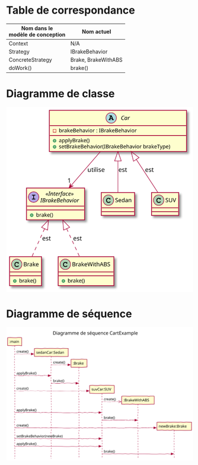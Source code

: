 # Table de correspondance

|Nom dans le <br>modèle de conception | Nom actuel |
|-|-|
|Context| N/A |
|Strategy|IBrakeBehavior |
|ConcreteStrategy| Brake, BrakeWithABS |
|doWork()|  brake() |

# Diagramme de classe
![DCL](./README/DCL.svg)

# Diagramme de séquence
![DSS](README/DS-carExample.svg)
